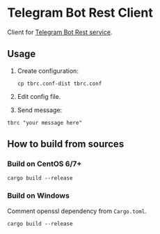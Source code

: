 # Telegram Bot Rest Client

Client for [Telegram Bot Rest service](https://github.com/tinyops-ru/telegram-bot-rest).

## Usage

1. Create configuration:
    ```shell script
    cp tbrc.conf-dist tbrc.conf
    ```

2. Edit config file.

3. Send message:

```shell script
tbrc "your message here"
```

## How to build from sources

### Build on CentOS 6/7+

```shell script
cargo build --release
```

### Build on Windows

Comment openssl dependency from `Cargo.toml`.

```shell script
cargo build --release
```